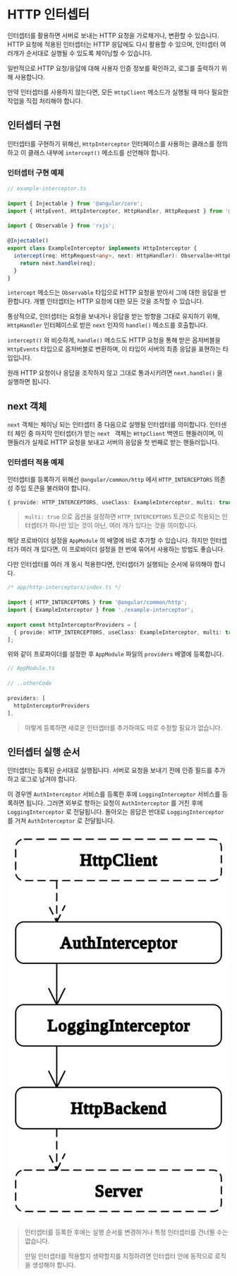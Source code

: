 # HTTP 인터셉터

인터셉터를 활용하면 서버로 보내는 HTTP 요청을 가로채거나, 변환할 수 있습니다. HTTP 요청에 적용된 인터셉터는 HTTP 응답에도 다시 활용할 수 있으며, 인터셉터 여러개가 순서대로 실행될 수 있도록 체이닝할 수 있습니다.

일반적으로 HTTP 요청/응답에 대해 사용자 인증 정보를 확인하고, 로그를 출력하기 위해 사용합니다.

만약 인터셉터를 사용하지 않는다면, 모든 `HttpClient` 메소드가 실행될 때 마다 필요한 작업을 직접 처리해야 합니다.

## 인터셉터 구현

인터셉터를 구현하기 위해선, `HttpInterceptor` 인터페이스를 사용하는 클래스를 정의하고 이 클래스 내부에 `intercept()` 메소드를 선언해야 합니다.

### 인터셉터 구현 예제

``` typescript
// example-interceptor.ts

import { Injectable } from '@angular/core';
import { HttpEvent, HttpInterceptor, HttpHandler, HttpRequest } from '@angular/common/http';

import { Observable } from 'rxjs';

@Injectable()
export class ExampleInterceptor implements HttpInterceptor {
  intercept(req: HttpRequest<any>, next: HttpHandler): Observalbe<HttpEvent<any>> {
    return next.handle(req);
  }
}
```

`intercept` 메소드는 `Observable` 타입으로 HTTP 요청을 받아서 그에 대한 응답을 반환합니다. 개별 인터셉터는 HTTP 요청에 대한 모든 것을 조작할 수 있습니다.

통상적으로, 인터셉터는 요청을 보내거나 응답을 받는 방향을 그대로 유지하기 위해, `HttpHandler` 인터페이스로 받은 `next` 인자의 `handle()` 메소드를 호출합니다.

`intercept()` 와 비슷하게, `handle()` 메소드도 HTTP 요청을 통해 받은 옵저버블을 `HttpEvents` 타입으로 옵저버블로 변환하며, 이 타입이 서버의 최종 응답을 표현하는 타입입니다.

원래 HTTP 요청이나 응답을 조작하지 않고 그대로 통과시키려면 `next.handle()` 을 실행하면 됩니다.

## next 객체

`next` 객체는 체이닝 되는 인터셉터 중 다음으로 실행될 인터셉터를 의미합니다. 인터센터 체인 중 마지막 인터셉터가 받는 `next ` 객체는 `HttpClient` 백엔드 핸들러이며, 이 핸들러가 실제로 HTTP 요청을 보내고 서버의 응답을 첫 번째로 받는 핸들러입니다.

### 인터셉터 적용 예제

인터셉터를 등록하기 위해선 `@angular/common/http` 에서 `HTTP_INTERCEPTORS` 의존성 주입 토큰을 불러와야 합니다.

``` typescript
{ provide: HTTP_INTERCEPTORS, useClass: ExampleInterceptor, multi: true }
```

> `multi: true` 으로 옵션을 설정하면 `HTTP_INTERCEPTORS` 토큰으로 적용되는 인터셉터가 하나만 있는 것이 아닌, 여러 개가 있다는 것을 의미합니다.

해당 프로바이더 설정을 `AppModule` 의 배열에 바로 추가할 수 있습니다. 하지만 인터셉터가 여러 개 있다면, 이 프로바이더 설정을 한 번에 묶어서 사용하는 방법도 좋습니다.

다만 인터셉터를 여러 개 동시 적용한다면, 인터셉터가 실행되는 순서에 유의해야 합니다.

``` typescript
/* app/http-interceptors/index.ts */

import { HTTP_INTERCEPTORS } from '@angular/common/http';
import { ExampleInterceptor } from './example-interceptor';

export const httpInterceptorProviders = [
  { provide: HTTP_INTERCEPTORS, useClass: ExampleInterceptor, multi: true }
];
```

위와 같이 프로파이더를 설정한 후 `AppModule` 파일의 `providers` 배열에 등록합니다.

``` typescript
// AppModule.ts

// ..otherCode

providers: [
  httpInterceptorProviders
],
```

> 이렇게 등록하면 새로운 인터셉터를 추가하여도 따로 수정할 필요가 없습니다.

## 인터셉터 실행 순서

인터셉터는 등록된 순서대로 실행됩니다. 서버로 요청을 보내기 전에 인증 필드를 추가하고 로그로 남겨야 합니다.

이 경우엔 `AuthInterceptor` 서비스를 등록한 후에 `LoggingInterceptor` 서비스를 등록하면 됩니다. 그러면 외부로 향하는 요청이 `AuthInterceptor` 를 거친 후에 `LoggingInterceptor` 로 전달됩니다. 돌아오는 응답은 반대로 `LoggingInterceptor` 를 거쳐 `AuthInterceptor` 로 전달됩니다.

<img src="https://raw.githubusercontent.com/sejong77/Today-Learn/635ad6e866dd3c74bc0f8ca65c740620bde91690/image/interceptor-order.svg">

> 인터셉터를 등록한 후에는 실행 순서를 변경하거나 특정 인터셉터를 건너뛸 수는 없습니다.
>
> 만일 인터셉터를 적용할지 생략할지를 지정하려면 인터셉터 안에 동적으로 로직을 생성해야 합니다.